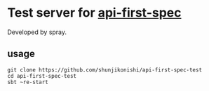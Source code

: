# Test server for [api-first-spec](https://github.com/shunjikonishi/api-first-spec)

Developed by spray.

## usage

```
git clone https://github.com/shunjikonishi/api-first-spec-test
cd api-first-spec-test
sbt ~re-start
```
